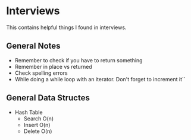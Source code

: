 # Interviews

This contains helpful things I found in interviews.

## General Notes
- Remember to check if you have to return something 
- Remember in place vs returned 
- Check spelling errors
- While doing a while loop with an iterator. Don't forget to increment it``

## General Data Structes
- Hash Table
    - Search O(n)
    - Insert O(n)
    - Delete O(n)